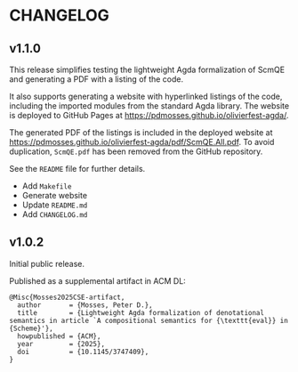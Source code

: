 # CHANGELOG

## v1.1.0

This release simplifies testing the lightweight Agda formalization of ScmQE
and generating a PDF with a listing of the code.

It also supports generating a website with hyperlinked listings of the code,
including the imported modules from the standard Agda library. The website is
deployed to GitHub Pages at https://pdmosses.github.io/olivierfest-agda/.

The generated PDF of the listings is included in the deployed website at 
https://pdmosses.github.io/olivierfest-agda/pdf/ScmQE.All.pdf.
To avoid duplication, `ScmQE.pdf` has been removed from the GitHub repository.

See the `README` file for further details.

- Add `Makefile`
- Generate website
- Update `README.md`
- Add `CHANGELOG.md`

## v1.0.2

Initial public release.

Published as a supplemental artifact in ACM DL:

    @Misc{Mosses2025CSE-artifact,
      author       = {Mosses, Peter D.},
      title        = {Lightweight Agda formalization of denotational semantics in article `A compositional semantics for {\texttt{eval}} in {Scheme}'},
      howpublished = {ACM},
      year         = {2025},
      doi          = {10.1145/3747409},
    }